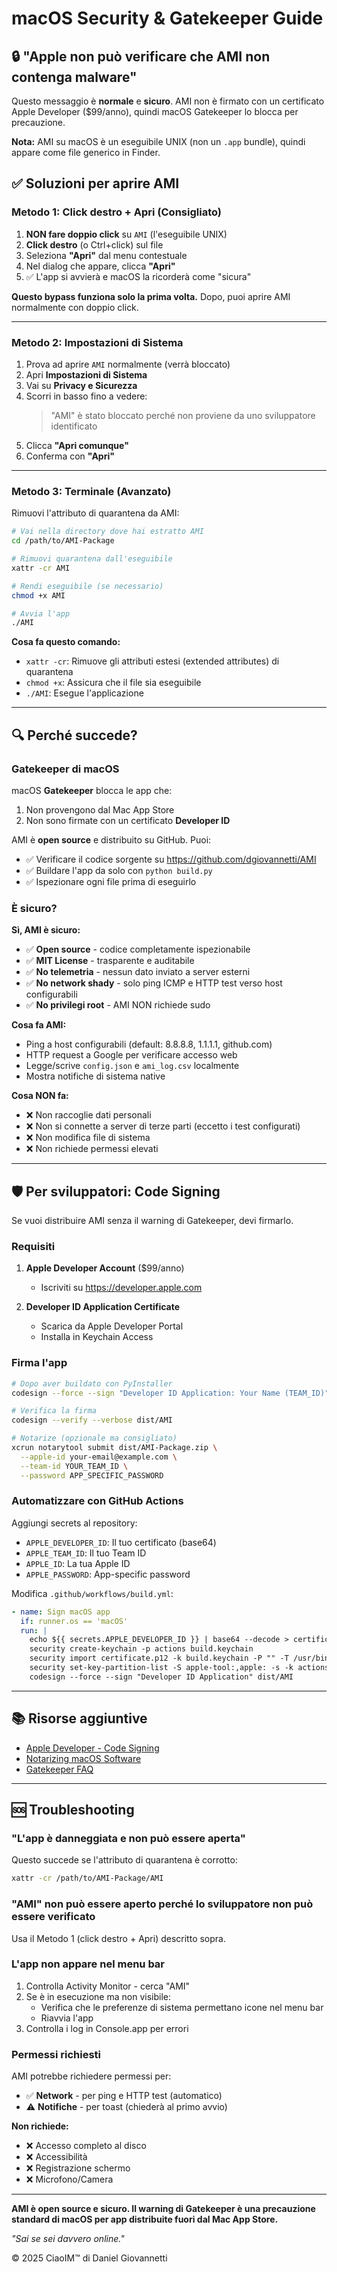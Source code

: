 # macOS Security & Gatekeeper Guide

## 🔒 "Apple non può verificare che AMI non contenga malware"

Questo messaggio è **normale** e **sicuro**. AMI non è firmato con un certificato Apple Developer ($99/anno), quindi macOS Gatekeeper lo blocca per precauzione.

**Nota:** AMI su macOS è un eseguibile UNIX (non un `.app` bundle), quindi appare come file generico in Finder.

## ✅ Soluzioni per aprire AMI

### Metodo 1: Click destro + Apri (Consigliato)

1. **NON fare doppio click** su `AMI` (l'eseguibile UNIX)
2. **Click destro** (o Ctrl+click) sul file
3. Seleziona **"Apri"** dal menu contestuale
4. Nel dialog che appare, clicca **"Apri"**
5. ✅ L'app si avvierà e macOS la ricorderà come "sicura"

**Questo bypass funziona solo la prima volta.** Dopo, puoi aprire AMI normalmente con doppio click.

---

### Metodo 2: Impostazioni di Sistema

1. Prova ad aprire `AMI` normalmente (verrà bloccato)
2. Apri **Impostazioni di Sistema**
3. Vai su **Privacy e Sicurezza**
4. Scorri in basso fino a vedere:
   > "AMI" è stato bloccato perché non proviene da uno sviluppatore identificato
5. Clicca **"Apri comunque"**
6. Conferma con **"Apri"**

---

### Metodo 3: Terminale (Avanzato)

Rimuovi l'attributo di quarantena da AMI:

```bash
# Vai nella directory dove hai estratto AMI
cd /path/to/AMI-Package

# Rimuovi quarantena dall'eseguibile
xattr -cr AMI

# Rendi eseguibile (se necessario)
chmod +x AMI

# Avvia l'app
./AMI
```

**Cosa fa questo comando:**
- `xattr -cr`: Rimuove gli attributi estesi (extended attributes) di quarantena
- `chmod +x`: Assicura che il file sia eseguibile
- `./AMI`: Esegue l'applicazione

---

## 🔍 Perché succede?

### Gatekeeper di macOS

macOS **Gatekeeper** blocca le app che:
1. Non provengono dal Mac App Store
2. Non sono firmate con un certificato **Developer ID**

AMI è **open source** e distribuito su GitHub. Puoi:
- ✅ Verificare il codice sorgente su https://github.com/dgiovannetti/AMI
- ✅ Buildare l'app da solo con `python build.py`
- ✅ Ispezionare ogni file prima di eseguirlo

### È sicuro?

**Sì, AMI è sicuro:**
- ✅ **Open source** - codice completamente ispezionabile
- ✅ **MIT License** - trasparente e auditabile
- ✅ **No telemetria** - nessun dato inviato a server esterni
- ✅ **No network shady** - solo ping ICMP e HTTP test verso host configurabili
- ✅ **No privilegi root** - AMI NON richiede sudo

**Cosa fa AMI:**
- Ping a host configurabili (default: 8.8.8.8, 1.1.1.1, github.com)
- HTTP request a Google per verificare accesso web
- Legge/scrive `config.json` e `ami_log.csv` localmente
- Mostra notifiche di sistema native

**Cosa NON fa:**
- ❌ Non raccoglie dati personali
- ❌ Non si connette a server di terze parti (eccetto i test configurati)
- ❌ Non modifica file di sistema
- ❌ Non richiede permessi elevati

---

## 🛡️ Per sviluppatori: Code Signing

Se vuoi distribuire AMI senza il warning di Gatekeeper, devi firmarlo.

### Requisiti

1. **Apple Developer Account** ($99/anno)
   - Iscriviti su https://developer.apple.com
   
2. **Developer ID Application Certificate**
   - Scarica da Apple Developer Portal
   - Installa in Keychain Access

### Firma l'app

```bash
# Dopo aver buildato con PyInstaller
codesign --force --sign "Developer ID Application: Your Name (TEAM_ID)" dist/AMI

# Verifica la firma
codesign --verify --verbose dist/AMI

# Notarize (opzionale ma consigliato)
xcrun notarytool submit dist/AMI-Package.zip \
  --apple-id your-email@example.com \
  --team-id YOUR_TEAM_ID \
  --password APP_SPECIFIC_PASSWORD
```

### Automatizzare con GitHub Actions

Aggiungi secrets al repository:
- `APPLE_DEVELOPER_ID`: Il tuo certificato (base64)
- `APPLE_TEAM_ID`: Il tuo Team ID
- `APPLE_ID`: La tua Apple ID
- `APPLE_PASSWORD`: App-specific password

Modifica `.github/workflows/build.yml`:

```yaml
- name: Sign macOS app
  if: runner.os == 'macOS'
  run: |
    echo ${{ secrets.APPLE_DEVELOPER_ID }} | base64 --decode > certificate.p12
    security create-keychain -p actions build.keychain
    security import certificate.p12 -k build.keychain -P "" -T /usr/bin/codesign
    security set-key-partition-list -S apple-tool:,apple: -s -k actions build.keychain
    codesign --force --sign "Developer ID Application" dist/AMI
```

---

## 📚 Risorse aggiuntive

- [Apple Developer - Code Signing](https://developer.apple.com/support/code-signing/)
- [Notarizing macOS Software](https://developer.apple.com/documentation/security/notarizing_macos_software_before_distribution)
- [Gatekeeper FAQ](https://support.apple.com/en-us/HT202491)

---

## 🆘 Troubleshooting

### "L'app è danneggiata e non può essere aperta"

Questo succede se l'attributo di quarantena è corrotto:

```bash
xattr -cr /path/to/AMI-Package/AMI
```

### "AMI" non può essere aperto perché lo sviluppatore non può essere verificato

Usa il Metodo 1 (click destro + Apri) descritto sopra.

### L'app non appare nel menu bar

1. Controlla Activity Monitor - cerca "AMI"
2. Se è in esecuzione ma non visibile:
   - Verifica che le preferenze di sistema permettano icone nel menu bar
   - Riavvia l'app
3. Controlla i log in Console.app per errori

### Permessi richiesti

AMI potrebbe richiedere permessi per:
- ✅ **Network** - per ping e HTTP test (automatico)
- ⚠️ **Notifiche** - per toast (chiederà al primo avvio)

**Non richiede:**
- ❌ Accesso completo al disco
- ❌ Accessibilità
- ❌ Registrazione schermo
- ❌ Microfono/Camera

---

**AMI è open source e sicuro. Il warning di Gatekeeper è una precauzione standard di macOS per app distribuite fuori dal Mac App Store.**

*"Sai se sei davvero online."*

© 2025 CiaoIM™ di Daniel Giovannetti
